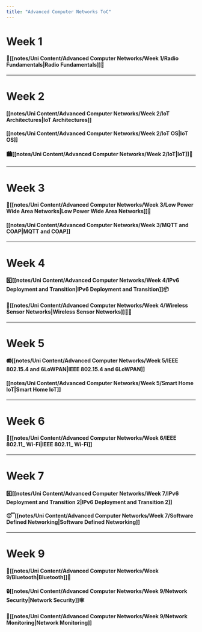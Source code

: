 ```yaml
---
title: "Advanced Computer Networks ToC"
---
```


# **Week 1**
#### 📡[[notes/Uni Content/Advanced Computer Networks/Week 1/Radio Fundamentals|Radio Fundamentals]]📖
---
# **Week 2**
#### [[notes/Uni Content/Advanced Computer Networks/Week 2/IoT Architectures|IoT Architectures]]
#### [[notes/Uni Content/Advanced Computer Networks/Week 2/IoT OS|IoT OS]]
#### 🏙[[notes/Uni Content/Advanced Computer Networks/Week 2/IoT|IoT]]📡
---
# **Week 3**
#### 🔋[[notes/Uni Content/Advanced Computer Networks/Week 3/Low Power Wide Area Networks|Low Power Wide Area Networks]]📡
#### [[notes/Uni Content/Advanced Computer Networks/Week 3/MQTT and COAP|MQTT and COAP]]
---
# **Week 4**
#### 6️⃣[[notes/Uni Content/Advanced Computer Networks/Week 4/IPv6 Deployment and Transition|IPv6 Deployment and Transition]]📦
#### 📡[[notes/Uni Content/Advanced Computer Networks/Week 4/Wireless Sensor Networks|Wireless Sensor Networks]]🌲🌳
---
# **Week 5**
#### 📻[[notes/Uni Content/Advanced Computer Networks/Week 5/IEEE 802.15.4 and 6LoWPAN|IEEE 802.15.4 and 6LoWPAN]]
#### [[notes/Uni Content/Advanced Computer Networks/Week 5/Smart Home IoT|Smart Home IoT]]
---
# **Week 6**
#### 📶[[notes/Uni Content/Advanced Computer Networks/Week 6/IEEE 802.11_ Wi-Fi|IEEE 802.11_ Wi-Fi]]
---
# **Week 7**
#### 6️⃣[[notes/Uni Content/Advanced Computer Networks/Week 7/IPv6 Deployment and Transition 2|IPv6 Deployment and Transition 2]]
#### 😴[[notes/Uni Content/Advanced Computer Networks/Week 7/Software Defined Networking|Software Defined Networking]]
---
# **Week 9**
#### 🔵[[notes/Uni Content/Advanced Computer Networks/Week 9/Bluetooth|Bluetooth]]🦷
#### 🔒[[notes/Uni Content/Advanced Computer Networks/Week 9/Network Security|Network Security]]🕸
#### 👀[[notes/Uni Content/Advanced Computer Networks/Week 9/Network Monitoring|Network Monitoring]]